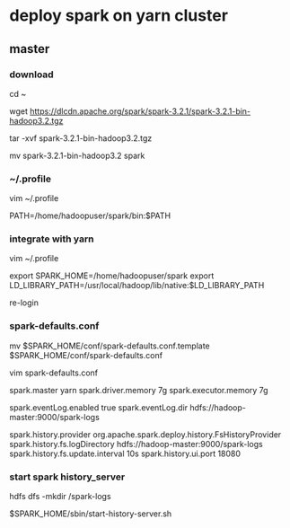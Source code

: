 # deploy spark on yarn cluster

## master

### download

cd ~

wget https://dlcdn.apache.org/spark/spark-3.2.1/spark-3.2.1-bin-hadoop3.2.tgz

tar -xvf spark-3.2.1-bin-hadoop3.2.tgz

mv spark-3.2.1-bin-hadoop3.2 spark

### ~/.profile

vim ~/.profile

PATH=/home/hadoopuser/spark/bin:$PATH

### integrate with yarn

vim ~/.profile

export SPARK_HOME=/home/hadoopuser/spark
export LD_LIBRARY_PATH=/usr/local/hadoop/lib/native:$LD_LIBRARY_PATH

re-login

### spark-defaults.conf

mv $SPARK_HOME/conf/spark-defaults.conf.template $SPARK_HOME/conf/spark-defaults.conf

vim spark-defaults.conf

spark.master    yarn
spark.driver.memory    7g
spark.executor.memory     7g

spark.eventLog.enabled  true
spark.eventLog.dir hdfs://hadoop-master:9000/spark-logs

spark.history.provider            org.apache.spark.deploy.history.FsHistoryProvider
spark.history.fs.logDirectory     hdfs://hadoop-master:9000/spark-logs
spark.history.fs.update.interval  10s
spark.history.ui.port             18080

### start spark history_server

hdfs dfs -mkdir /spark-logs

$SPARK_HOME/sbin/start-history-server.sh